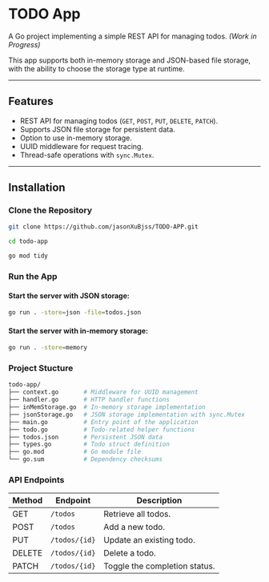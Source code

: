 # TODO App

A Go project implementing a simple REST API for managing todos.  *(Work in Progress)*

This app supports both in-memory storage and JSON-based file storage, with the ability to choose the storage type at runtime.



---

## Features

- REST API for managing todos (`GET`, `POST`, `PUT`, `DELETE`, `PATCH`).
- Supports JSON file storage for persistent data.
- Option to use in-memory storage.
- UUID middleware for request tracing.
- Thread-safe operations with `sync.Mutex`.

---

## Installation

### Clone the Repository
```bash
git clone https://github.com/jasonXuBjss/TODO-APP.git

cd todo-app

go mod tidy
```

### Run the App

#### Start the server with JSON storage:
```bash
go run . -store=json -file=todos.json
```
#### Start the server with  in-memory storage:
```bash
go run . -store=memory
```

### Project Stucture
```bash
todo-app/
├── context.go       # Middleware for UUID management
├── handler.go       # HTTP handler functions
├── inMemStorage.go  # In-memory storage implementation
├── jsonStorage.go   # JSON storage implementation with sync.Mutex
├── main.go          # Entry point of the application
├── todo.go          # Todo-related helper functions
├── todos.json       # Persistent JSON data
├── types.go         # Todo struct definition
├── go.mod           # Go module file
└── go.sum           # Dependency checksums
```

### API Endpoints

| Method | Endpoint        | Description                     |
|--------|------------------|---------------------------------|
| GET    | `/todos`         | Retrieve all todos.            |
| POST   | `/todos`         | Add a new todo.                |
| PUT    | `/todos/{id}`    | Update an existing todo.       |
| DELETE | `/todos/{id}`    | Delete a todo.                 |
| PATCH  | `/todos/{id}`    | Toggle the completion status.  |
